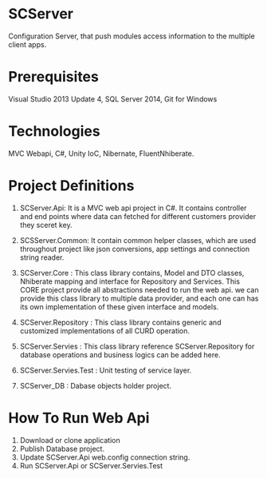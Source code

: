 # SCServer
Configuration Server, that push modules access information to the multiple client apps. 

# Prerequisites 
Visual Studio 2013 Update 4, SQL Server 2014, Git for Windows

# Technologies 
MVC Webapi, C#, Unity IoC, Nibernate, FluentNhiberate.

# Project Definitions 

1. SCServer.Api: It is a MVC web api project in C#.  It contains controller and end points where data can fetched for different customers provider they sceret key.

2. SCSServer.Common:  It contain common helper classes, which are used throughout project like json conversions, app settings and connection string reader.

3.  SCServer.Core : This class library contains, Model and DTO classes, Nhiberate mapping and interface for Repository and Services. This CORE project provide all abstractions needed to run the web api. we can provide this class library to multiple data provider, and each one can has its own implementation of these given interface and models.

4.  SCServer.Repository : This class library contains generic and customized implementations of all CURD operation.

5. SCServer.Servies    : This class library reference SCServer.Repository for database operations and business logics can be added here.

6. SCServer.Servies.Test : Unit testing of service layer.

7.  SCServer_DB         : Dabase objects holder project.  

# How To Run Web Api

1. Download or clone application
2. Publish Database project.
3. Update SCServer.Api web.config connection string.
4. Run SCServer.Api or  SCServer.Servies.Test
